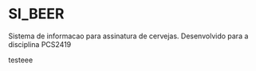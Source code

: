 # SI_BEER
Sistema de informacao para assinatura de cervejas. Desenvolvido para a disciplina PCS2419

testeee
